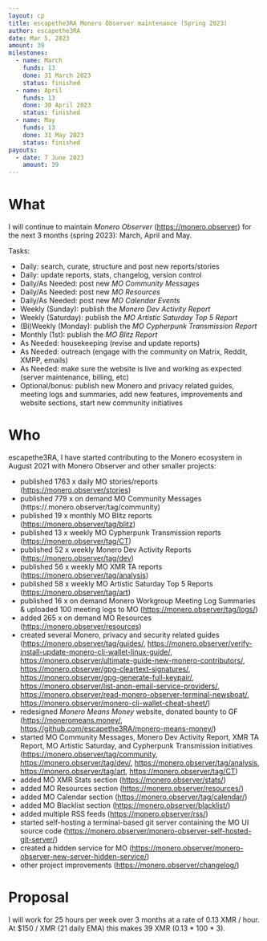 ```yaml
---
layout: cp
title: escapethe3RA Monero Observer maintenance (Spring 2023)
author: escapethe3RA
date: Mar 5, 2023
amount: 39
milestones:
  - name: March
    funds: 13
    done: 31 March 2023
    status: finished
  - name: April
    funds: 13
    done: 30 April 2023
    status: finished
  - name: May
    funds: 13
    done: 31 May 2023
    status: finished
payouts:
  - date: 7 June 2023
    amount: 39
---
```


# What

I will continue to maintain *Monero Observer* (https://monero.observer) for the next 3 months (spring 2023): March, April and May.

Tasks:

- Daily: search, curate, structure and post new reports/stories
- Daily: update reports, stats, changelog, version control
- Daily/As Needed: post new *MO Community Messages*
- Daily/As Needed: post new *MO Resources*
- Daily/As Needed: post new *MO Calendar Events*
- Weekly (Sunday): publish the *Monero Dev Activity Report*
- Weekly (Saturday): publish the *MO Artistic Saturday Top 5 Report*
- (Bi)Weekly (Monday): publish the *MO Cypherpunk Transmission Report*
- Monthly (1st): publish the *MO Blitz Report*
- As Needed: housekeeping (revise and update reports)
- As Needed: outreach (engage with the community on Matrix, Reddit, XMPP, emails)
- As Needed: make sure the website is live and working as expected (server maintenance, billing, etc)
- Optional/bonus: publish new Monero and privacy related guides, meeting logs and summaries, add new features, improvements and website sections, start new community initiatives

# Who

escapethe3RA, I have started contributing to the Monero ecosystem in August 2021 with Monero Observer and other smaller projects:

- published 1763 x daily MO stories/reports (https://monero.observer/stories)
- published 779 x on demand MO Community Messages (https://.monero.observer/tag/community)
- published 19 x monthly MO Blitz reports (https://monero.observer/tag/blitz)
- published 13 x weekly MO Cypherpunk Transmission reports (https://monero.observer/tag/CT)
- published 52 x weekly Monero Dev Activity Reports (https://monero.observer/tag/dev)
- published 56 x weekly MO XMR TA reports (https://monero.observer/tag/analysis)
- published 58 x weekly MO Artistic Saturday Top 5 Reports (https://monero.observer/tag/art)
- published 16 x on demand Monero Workgroup Meeting Log Summaries & uploaded 100 meeting logs to MO (https://monero.observer/tag/logs/)
- added 265 x on demand MO Resources (https://monero.observer/resources)
- created several Monero, privacy and security related guides (https://monero.observer/tag/guides/, https://monero.observer/verify-install-update-monero-cli-wallet-linux-guide/, https://monero.observer/ultimate-guide-new-monero-contributors/, https://monero.observer/gpg-cleartext-signatures/, https://monero.observer/gpg-generate-full-keypair/, https://monero.observer/list-anon-email-service-providers/, https://monero.observer/read-monero-observer-terminal-newsboat/, https://monero.observer/monero-cli-wallet-cheat-sheet/)
- redesigned *Monero Means Money* website, donated bounty to GF (https://moneromeans.money/, https://github.com/escapethe3RA/monero-means-money/)
- started MO Community Messages, Monero Dev Activity Report, XMR TA Report, MO Artistic Saturday, and Cypherpunk Transmission initiatives (https://monero.observer/tag/community, https://monero.observer/tag/dev/, https://monero.observer/tag/analysis, https://monero.observer/tag/art, https://monero.observer/tag/CT)
- added MO XMR Stats section (https://monero.observer/stats/)
- added MO Resources section (https://monero.observer/resources/)
- added MO Calendar section (https://monero.observer/tag/calendar/)
- added MO Blacklist section (https://monero.observer/blacklist/)
- added multiple RSS feeds (https://monero.observer/rss/)
- started self-hosting a terminal-based git server containing the MO UI source code (https://monero.observer/monero-observer-self-hosted-git-server/)
- created a hidden service for MO (https://monero.observer/monero-observer-new-server-hidden-service/)
- other project improvements (https://monero.observer/changelog/)
 
# Proposal

I will work for 25 hours per week over 3 months at a rate of 0.13 XMR / hour. At $150 / XMR (21 daily EMA) this makes 39 XMR (0.13 * 100 * 3).
